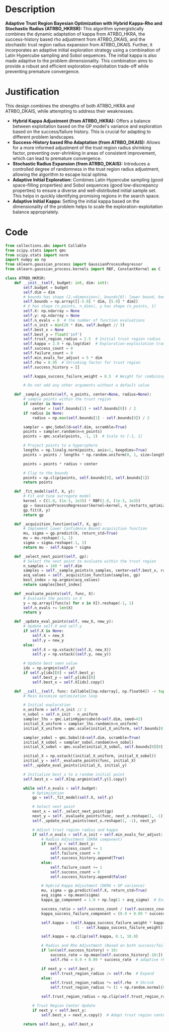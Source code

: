 # Description
**Adaptive Trust Region Bayesian Optimization with Hybrid Kappa-Rho and Stochastic Radius (ATRBO_HKRSR):** This algorithm synergistically combines the dynamic adaptation of kappa from ATRBO_HKRA, the success-history based rho adjustment from ATRBO_DKAIS, and the stochastic trust region radius expansion from ATRBO_DKAIS. Further, it incorporates an adaptive initial exploration strategy using a combination of Latin Hypercube sampling and Sobol sequences. The initial kappa is also made adaptive to the problem dimensionality. This combination aims to provide a robust and efficient exploration-exploitation trade-off while preventing premature convergence.

# Justification
This design combines the strengths of both ATRBO_HKRA and ATRBO_DKAIS, while attempting to address their weaknesses.
*   **Hybrid Kappa Adjustment (from ATRBO_HKRA):** Offers a balance between exploitation based on the GP model's variance and exploration based on the success/failure history. This is crucial for adapting to different problem landscapes.
*   **Success-History based Rho Adaptation (from ATRBO_DKAIS):** Allows for a more informed adjustment of the trust region radius shrinking factor, preventing over-shrinking in areas of consistent improvement, which can lead to premature convergence.
*   **Stochastic Radius Expansion (from ATRBO_DKAIS):** Introduces a controlled degree of randomness in the trust region radius adjustment, allowing the algorithm to escape local optima.
*   **Adaptive Initial Exploration:** Combines Latin Hypercube sampling (good space-filling properties) and Sobol sequences (good low-discrepancy properties) to ensure a diverse and well-distributed initial sample set. This helps in quickly identifying promising regions in the search space.
*   **Adaptive Initial Kappa:** Setting the initial kappa based on the dimensionality of the problem helps to scale the exploration-exploitation balance appropriately.

# Code
```python
from collections.abc import Callable
from scipy.stats import qmc
from scipy.stats import norm
import numpy as np
from sklearn.gaussian_process import GaussianProcessRegressor
from sklearn.gaussian_process.kernels import RBF, ConstantKernel as C

class ATRBO_HKRSR:
    def __init__(self, budget: int, dim: int):
        self.budget = budget
        self.dim = dim
        # bounds has shape (2,<dimension>), bounds[0]: lower bound, bounds[1]: upper bound
        self.bounds = np.array([[-5.0] * dim, [5.0] * dim])
        # X has shape (n_points, n_dims), y has shape (n_points, 1)
        self.X: np.ndarray = None
        self.y: np.ndarray = None
        self.n_evals = 0  # the number of function evaluations
        self.n_init = min(20 * dim, self.budget // 5)
        self.best_x = None
        self.best_y = float('inf')
        self.trust_region_radius = 2.5  # Initial trust region radius
        self.kappa = 2.0 + np.log(dim)  # Exploration-exploitation trade-off for LCB, adaptive to dimension
        self.success_count = 0
        self.failure_count = 0
        self.min_evals_for_adjust = 5 * dim
        self.rho = 0.95  # Shrinking factor for trust region
        self.success_history = []

        self.kappa_success_failure_weight = 0.5  # Weight for combining success/failure and variance based kappa adjustment

        # Do not add any other arguments without a default value

    def _sample_points(self, n_points, center=None, radius=None):
        # sample points within the trust region
        if center is None:
            center = (self.bounds[1] + self.bounds[0]) / 2
        if radius is None:
            radius = np.max(self.bounds[1] - self.bounds[0]) / 2

        sampler = qmc.Sobol(d=self.dim, scramble=True)
        points = sampler.random(n=n_points)
        points = qmc.scale(points, -1, 1)  # Scale to [-1, 1]

        # Project points to a hypersphere
        lengths = np.linalg.norm(points, axis=1, keepdims=True)
        points = points / lengths * np.random.uniform(0, 1, size=lengths.shape) ** (1 / self.dim)

        points = points * radius + center

        # Clip to the bounds
        points = np.clip(points, self.bounds[0], self.bounds[1])
        return points

    def _fit_model(self, X, y):
        # Fit and tune surrogate model
        kernel = C(1.0, (1e-3, 1e3)) * RBF(1.0, (1e-3, 1e3))
        gp = GaussianProcessRegressor(kernel=kernel, n_restarts_optimizer=5, random_state=42)
        gp.fit(X, y)
        return gp

    def _acquisition_function(self, X, gp):
        # Implement Lower Confidence Bound acquisition function
        mu, sigma = gp.predict(X, return_std=True)
        mu = mu.reshape(-1, 1)
        sigma = sigma.reshape(-1, 1)
        return mu - self.kappa * sigma

    def _select_next_point(self, gp):
        # Select the next point to evaluate within the trust region
        n_samples = 100 * self.dim
        samples = self._sample_points(n_samples, center=self.best_x, radius=self.trust_region_radius)
        acq_values = self._acquisition_function(samples, gp)
        best_index = np.argmin(acq_values)
        return samples[best_index]

    def _evaluate_points(self, func, X):
        # Evaluate the points in X
        y = np.array([func(x) for x in X]).reshape(-1, 1)
        self.n_evals += len(X)
        return y

    def _update_eval_points(self, new_X, new_y):
        # Update self.X and self.y
        if self.X is None:
            self.X = new_X
            self.y = new_y
        else:
            self.X = np.vstack((self.X, new_X))
            self.y = np.vstack((self.y, new_y))

        # Update best seen value
        idx = np.argmin(self.y)
        if self.y[idx][0] < self.best_y:
            self.best_y = self.y[idx][0]
            self.best_x = self.X[idx].copy()

    def __call__(self, func: Callable[[np.ndarray], np.float64]) -> tuple[np.float64, np.array]:
        # Main minimize optimization loop

        # Initial exploration
        n_uniform = self.n_init // 2
        n_sobol = self.n_init - n_uniform
        sampler_lhs = qmc.LatinHypercube(d=self.dim, seed=42)
        initial_X_uniform = sampler_lhs.random(n=n_uniform)
        initial_X_uniform = qmc.scale(initial_X_uniform, self.bounds[0][0], self.bounds[1][0])

        sampler_sobol = qmc.Sobol(d=self.dim, scramble=True)
        initial_X_sobol = sampler_sobol.random(n=n_sobol)
        initial_X_sobol = qmc.scale(initial_X_sobol, self.bounds[0][0], self.bounds[1][0])

        initial_X = np.vstack((initial_X_uniform, initial_X_sobol))
        initial_y = self._evaluate_points(func, initial_X)
        self._update_eval_points(initial_X, initial_y)

        # Initialize best_x to a random initial point
        self.best_x = self.X[np.argmin(self.y)].copy()

        while self.n_evals < self.budget:
            # Optimization
            gp = self._fit_model(self.X, self.y)

            # Select next point
            next_x = self._select_next_point(gp)
            next_y = self._evaluate_points(func, next_x.reshape(1, -1))
            self._update_eval_points(next_x.reshape(1, -1), next_y)

            # Adjust trust region radius and kappa
            if self.n_evals > self.n_init + self.min_evals_for_adjust:
                # Radius Adjustment (DKRA component)
                if next_y < self.best_y:
                    self.success_count += 1
                    self.failure_count = 0
                    self.success_history.append(True)
                else:
                    self.failure_count += 1
                    self.success_count = 0
                    self.success_history.append(False)

                # Hybrid Kappa Adjustment (DKRA + GP variance)
                mu, sigma = gp.predict(self.X, return_std=True)
                avg_sigma = np.mean(sigma)
                kappa_gp_component = 1.0 + np.log(1 + avg_sigma)  # Example GP variance component, can be tuned

                success_ratio = self.success_count / (self.success_count + self.failure_count + 1e-9)
                kappa_success_failure_component = (0.9 + 0.09 * success_ratio)

                self.kappa = (self.kappa_success_failure_weight * kappa_success_failure_component +
                               (1 - self.kappa_success_failure_weight) * kappa_gp_component)

                self.kappa = np.clip(self.kappa, 0.1, 10.0)

                # Radius and Rho Adjustment (Based on both success/failure and history)
                if len(self.success_history) > 10:
                    success_rate = np.mean(self.success_history[-10:])
                    self.rho = 0.9 + 0.09 * success_rate  # adaptive rho. Higher success rate leads to higher rho, and thus slower shrinking.

                if next_y < self.best_y:
                    self.trust_region_radius /= self.rho  # Expand
                else:
                    self.trust_region_radius *= self.rho  # Shrink
                    self.trust_region_radius *= (1 + np.random.normal(0, 0.05))  # Stochastic expansion

                self.trust_region_radius = np.clip(self.trust_region_radius, 1e-2, np.max(self.bounds[1] - self.bounds[0]) / 2)

            # Trust Region Center Update
            if next_y < self.best_y:
                self.best_x = next_x.copy()  # Adapt trust region center

        return self.best_y, self.best_x
```